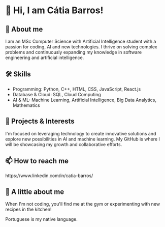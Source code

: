 <h1>👋 Hi, I am Cátia Barros!</h1>

<h2>👀 About me</h2>
<p> I am an MSc Computer Science with Artificial Intelligence student with a passion for coding, AI and new technologies. I thrive on solving complex problems and continuously expanding my knowledge in software engineering and artificial intelligence.</p>

<h2>🛠️ Skills</h2>
<ul>
  <li>Programming: Python, C++, HTML, CSS, JavaScript, React.js</li>
  <li>Database & Cloud: SQL, Cloud Computing</li>
  <li>AI & ML: Machine Learning, Artificial Intelligence, Big Data Analytics, Mathematics</li>
</ul>

<h2>📂 Projects & Interests</h2>
<p> I'm focused on leveraging technology to create innovative solutions and explore new possibilities in AI and machine learning. My GitHub is where I will be showcasing my growth and collaborative efforts. </p>

<h2>📫 How to reach me</h2>
https://www.linkedin.com/in/catia-barros/

<h2>🌟 A little about me</h2>
<p>When I'm not coding, you'll find me at the gym or experimenting with new recipes in the kitchen!</p>
<p>Portuguese is my native language.</p>
